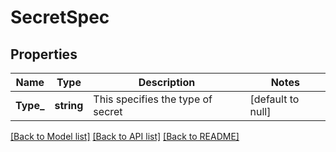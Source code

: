 # SecretSpec

## Properties
Name | Type | Description | Notes
------------ | ------------- | ------------- | -------------
**Type_** | **string** | This specifies the type of secret | [default to null]

[[Back to Model list]](../README.md#documentation-for-models) [[Back to API list]](../README.md#documentation-for-api-endpoints) [[Back to README]](../README.md)

